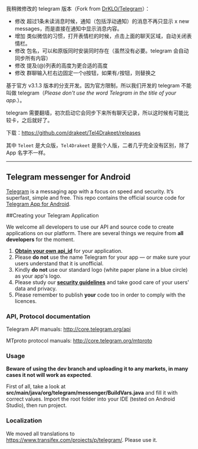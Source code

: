 我稍微修改的 telegram 版本（Fork from [DrKLO/Telegram](https://github.com/DrKLO/Telegram)）：

* 修改 超过1条未读消息时候，通知（包括浮动通知）的消息不再只显示 x new messages，而是直接在通知中显示消息内容。 
* 增加 类似微信的习惯，打开表情栏的时候，点击上面的聊天区域，自动关闭表情栏。
* 修改 包名，可以和原版同时安装同时存在（虽然没有必要。telegram 会自动同步所有内容）
* 修改 提及(@)列表的高度为更合适的高度
* 修改 群聊输入栏右边固定一个`@`按钮，如果有`/`按钮，则替换之



基于官方 v3.1.3 版本的分支开发。因为官方限制，所以我们开发的 telegram 不能叫做 telegram（*Please don't use the word Telegram in the title of your app.*）。

telegram 需要翻墙，初次启动它会同步下来所有聊天记录，所以这时候有可能比较卡，之后就好了。

下载：https://github.com/drakeet/Tel4Drakeet/releases

其中 `Teleet` 是大众版，`Tel4Drakeet` 是我个人版，二者几乎完全没有区别，除了 App 名字不一样。


---

## Telegram messenger for Android

[Telegram](http://telegram.org) is a messaging app with a focus on speed and security. It’s superfast, simple and free.
This repo contains the official source code for [Telegram App for Android](https://play.google.com/store/apps/details?id=org.telegram.messenger).

##Creating your Telegram Application

We welcome all developers to use our API and source code to create applications on our platform.
There are several things we require from **all developers** for the moment.

1. [**Obtain your own api_id**](https://core.telegram.org/api/obtaining_api_id) for your application.
2. Please **do not** use the name Telegram for your app — or make sure your users understand that it is unofficial.
3. Kindly **do not** use our standard logo (white paper plane in a blue circle) as your app's logo.
3. Please study our [**security guidelines**](https://core.telegram.org/mtproto/security_guidelines) and take good care of your users' data and privacy.
4. Please remember to publish **your** code too in order to comply with the licences.

### API, Protocol documentation

Telegram API manuals: http://core.telegram.org/api

MTproto protocol manuals: http://core.telegram.org/mtproto

### Usage

**Beware of using the dev branch and uploading it to any markets, in many cases it not will work as expected**.

First of all, take a look at **src/main/java/org/telegram/messenger/BuildVars.java** and fill it with correct values.
Import the root folder into your IDE (tested on Android Studio), then run project.

### Localization

We moved all translations to https://www.transifex.com/projects/p/telegram/. Please use it.
